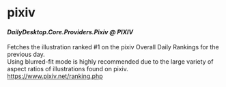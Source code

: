 # pixiv
#### *DailyDesktop.Core.Providers.Pixiv @ PIXIV*

Fetches the illustration ranked #1 on the pixiv Overall Daily Rankings for the previous day.<br /> 
Using blurred-fit mode is highly recommended due to the large variety of aspect ratios of illustrations found on pixiv.<br />
https://www.pixiv.net/ranking.php
